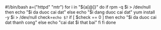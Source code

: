 #!/bin/bash
a=("httpd" "mtr")
for i in "${a[@]}"
do
if rpm -q $i > /dev/null
then
       echo "$i da duoc cai dat"
else
       echo "$i dang duoc cai dat"
       yum install -y $i > /dev/null
       check=`echo $?`
       if [ $check == 0 ]
       then
               echo "$i da duoc cai dat thanh cong"
       else
               echo "cai dat $i that bai"
       fi
fi
done
